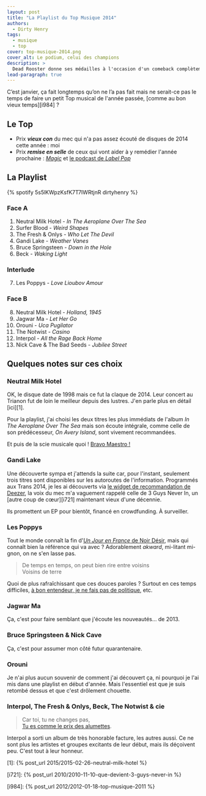 ```yaml
---
layout: post
title: "La Playlist du Top Musique 2014"
authors:
  - Dirty Henry
tags:
  - musique
  - top
cover: top-musique-2014.png
cover_alt: Le podium, celui des champions
description: >
  Dead Rooster donne ses médailles à l'occasion d'un comeback complètement 2.0 !
lead-paragraph: true
---
```


C’est janvier, ça fait longtemps qu’on ne l’a pas fait mais ne serait-ce pas le
temps de faire un petit Top musical de l'année passée, [comme au bon vieux
temps][i984] ?

## Le Top

- Prix **_vieux con_** du mec qui n'a pas assez écouté de disques de 2014 cette
  année : moi
- Prix **_remise en selle_** de ceux qui vont aider à y remédier l'année
  prochaine : [_Magic_][magicrpm] et [le podcast de _Label
  Pop_][labelpop-podcast]

## La Playlist

{% spotify 5s5lKWpzKsfK7T7IWRtjnR dirtyhenry %}

### Face A

1. Neutral Milk Hotel - _In The Aeroplane Over The Sea_
2. Surfer Blood - _Weird Shapes_
3. The Fresh & Onlys - _Who Let The Devil_
4. Gandi Lake - _Weather Vanes_
5. Bruce Springsteen - _Down in the Hole_
6. Beck - _Waking Light_

### Interlude

7. Les Poppys - _Love Lioubov Amour_

### Face B

8. Neutral Milk Hotel - _Holland, 1945_
9. Jagwar Ma - _Let Her Go_
10. Orouni - _Uca Pugilator_
11. The Notwist - _Casino_
12. Interpol - _All the Rage Back Home_
13. Nick Cave & The Bad Seeds - _Jubilee Street_

## Quelques notes sur ces choix

### Neutral Milk Hotel

OK, le disque date de 1998 mais ce fut la claque de 2014. Leur concert au
Trianon fut de loin le meilleur depuis des lustres. J'en parle plus en détail
[ici][1].

Pour la playlist, j'ai choisi les deux titres les plus immédiats de l'album _In
The Aeroplane Over The Sea_ mais son écoute intégrale, comme celle de son
prédécesseur, _On Avery Island_, sont vivement recommandées.

Et puis de la scie musicale quoi ! [Bravo
Maestro !][bravo-maestro-classe-americaine]

### Gandi Lake

Une découverte sympa et j'attends la suite car, pour l'instant, seulement trois
titres sont disponibles sur les autoroutes de l'information. Programmés aux
Trans 2014, je les ai découverts via [le widget de recommandation de
Deezer][deezer-lineup-recommender], la voix du mec m'a vaguement rappelé celle
de 3 Guys Never In, un [autre coup de cœur][i721] maintenant vieux d'une
décennie.

Ils promettent un EP pour bientôt, financé en crowdfunding. À surveiller.

### Les Poppys

Tout le monde connaît la fin d'[_Un Jour en France_ de Noir
Désir][clip-un-jour-en-france], mais qui connaît bien la référence qui va avec ?
Adorablement _akward_, mi-litant mi-gnon, on ne s'en lasse pas.

> De temps en temps, on peut bien rire entre voisins  
> Voisins de terre

Quoi de plus rafraîchissant que ces douces paroles ? Surtout en ces temps
difficiles, [à bon entendeur, je ne fais pas de
politique][merci-le-foot-a-bon-entendeur], etc.

### Jagwar Ma

Ça, c'est pour faire semblant que j'écoute les nouveautés… de 2013.

### Bruce Springsteen & Nick Cave

Ça, c'est pour assumer mon côté futur quarantenaire.

### Orouni

Je n'ai plus aucun souvenir de comment j'ai découvert ça, ni pourquoi je l'ai
mis dans une playlist en début d'année. Mais l'essentiel est que je suis retombé
dessus et que c'est drôlement chouette.

### Interpol, The Fresh & Onlys, Beck, The Notwist & cie

> Car toi, tu ne changes pas,  
> [Tu es comme le prix des alumettes][stone-et-charden-prix-des-alumettes].

Interpol a sorti un album de très honorable facture, les autres aussi. Ce ne
sont plus les artistes et groupes excitants de leur début, mais ils déçoivent
peu. C'est tout à leur honneur.

[magicrpm]: http://www.magicrpm.com
[labelpop-podcast]: https://www.francemusique.fr/emission/label-pop
[bravo-maestro-classe-americaine]: http://youtu.be/RQeLeRMRrTM
[deezer-lineup-recommender]:
  https://www.facebook.com/deezerfr/app_1491856657769251
[clip-un-jour-en-france]: http://youtu.be/J8Z549GKkeM?t=3m29s
[merci-le-foot-a-bon-entendeur]:
  http://www.dailymotion.com/video/x6gron_merci-le-foot-part-1_fun?start=577
[stone-et-charden-prix-des-alumettes]:
  https://www.youtube.com/watch?v=n8x1T_-XfMY

[1]: {% post_url 2015/2015-02-26-neutral-milk-hotel %}

[i721]: {% post_url 2010/2010-11-10-que-devient-3-guys-never-in %}

[i984]: {% post_url 2012/2012-01-18-top-musique-2011 %}
